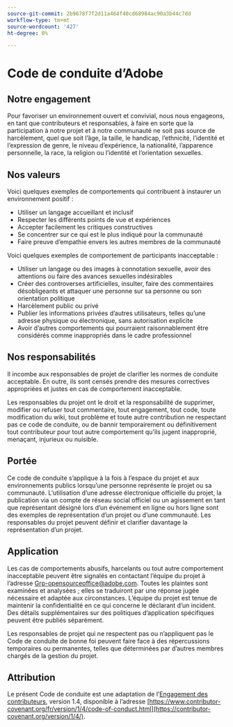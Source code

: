 ```yaml
---
source-git-commit: 2b9678f7f2d11a464f40cd68984ac90a3b44c7dd
workflow-type: tm+mt
source-wordcount: '427'
ht-degree: 0%

---
```

# Code de conduite d’Adobe

## Notre engagement

Pour favoriser un environnement ouvert et convivial, nous nous engageons, en tant que contributeurs
et responsables, à faire en sorte que la participation à notre projet et
à notre communauté ne soit pas source de harcèlement, quel que soit l’âge, la taille,
le handicap, l’ethnicité, l’identité et l’expression de genre, le niveau d’expérience,
la nationalité, l’apparence personnelle, la race, la religion ou l’identité et
l’orientation sexuelles.

## Nos valeurs

Voici quelques exemples de comportements qui contribuent à instaurer un environnement
positif :

* Utiliser un langage accueillant et inclusif
* Respecter les différents points de vue et expériences
* Accepter facilement les critiques constructives
* Se concentrer sur ce qui est le plus indiqué pour la communauté
* Faire preuve d’empathie envers les autres membres de la communauté

Voici quelques exemples de comportement de participants inacceptable :

* Utiliser un langage ou des images à connotation sexuelle, avoir des attentions ou faire des avances sexuelles indésirables
* Créer des controverses artificielles, insulter, faire des commentaires désobligeants et attaquer une personne sur sa personne ou son orientation politique
* Harcèlement public ou privé
* Publier les informations privées d’autres utilisateurs, telles qu’une adresse physique ou électronique,
sans autorisation explicite
* Avoir d’autres comportements qui pourraient raisonnablement être considérés
comme inappropriés dans le cadre professionnel

## Nos responsabilités

Il incombe aux responsables de projet de clarifier les normes de conduite acceptable.
En outre, ils sont censés prendre des mesures correctives appropriées
et justes en cas de comportement inacceptable.

Les responsables du projet ont le droit et la responsabilité de supprimer, modifier ou refuser tout commentaire, tout engagement, tout code, toute modification du wiki, tout problème et toute autre contribution ne respectant pas ce code de conduite, ou de bannir temporairement ou définitivement tout contributeur pour tout autre comportement qu’ils jugent inapproprié, menaçant, injurieux ou nuisible.

## Portée

Ce code de conduite s’applique à la fois à l’espace du projet et
aux environnements publics lorsqu’une personne représente le projet ou sa communauté. L’utilisation d’une
adresse électronique officielle du projet, la publication via un compte de réseau social officiel
ou un agissement en tant que représentant désigné lors d’un événement en ligne
ou hors ligne sont des exemples de représentation d’un projet ou d’une communauté. Les responsables du projet peuvent définir et
clarifier davantage la représentation d’un projet.

## Application

Les cas de comportements abusifs, harcelants ou tout autre comportement inacceptable peuvent être signalés en contactant l’équipe du projet à l’adresse Grp-opensourceoffice@adobe.com. Toutes
les plaintes sont examinées et analysées ; elles se traduiront par une réponse jugée nécessaire et adaptée aux circonstances. L’équipe du projet est
tenue de maintenir la confidentialité en ce qui concerne le déclarant d’un incident.
Des détails supplémentaires sur des politiques d’application spécifiques peuvent être publiés séparément.

Les responsables de projet qui ne respectent pas ou n’appliquent pas le Code de conduite de bonne foi
peuvent faire face à des répercussions temporaires ou permanentes, telles que déterminées par d’autres
membres chargés de la gestion du projet.

## Attribution

Le présent Code de conduite est une adaptation de l’[Engagement des contributeurs](https://contributor-covenant.org), version 1.4,
disponible à l’adresse [https://www.contributor-covenant.org/fr/version/1/4/code-of-conduct.html](https://contributor-covenant.org/version/1/4/).
